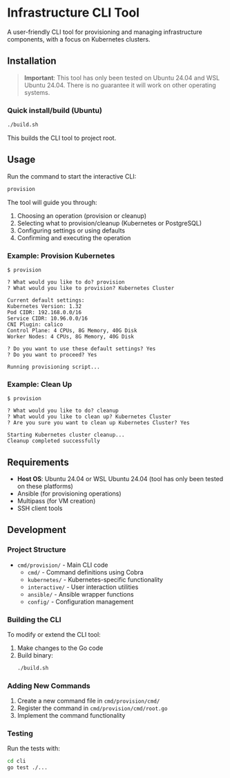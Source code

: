 # Infrastructure CLI Tool

A user-friendly CLI tool for provisioning and managing infrastructure components, with a focus on Kubernetes clusters.

## Installation

> **Important**: This tool has only been tested on Ubuntu 24.04 and WSL Ubuntu 24.04. There is no guarantee it will work on other operating systems.

### Quick install/build (Ubuntu)

```bash
./build.sh
```

This builds the CLI tool to project root.

## Usage

Run the command to start the interactive CLI:

```bash
provision
```

The tool will guide you through:
1. Choosing an operation (provision or cleanup)
2. Selecting what to provision/cleanup (Kubernetes or PostgreSQL)
3. Configuring settings or using defaults
4. Confirming and executing the operation

### Example: Provision Kubernetes

```
$ provision

? What would you like to do? provision
? What would you like to provision? Kubernetes Cluster

Current default settings:
Kubernetes Version: 1.32
Pod CIDR: 192.168.0.0/16
Service CIDR: 10.96.0.0/16
CNI Plugin: calico
Control Plane: 4 CPUs, 8G Memory, 40G Disk
Worker Nodes: 4 CPUs, 8G Memory, 40G Disk

? Do you want to use these default settings? Yes
? Do you want to proceed? Yes

Running provisioning script...
```

### Example: Clean Up

```
$ provision

? What would you like to do? cleanup
? What would you like to clean up? Kubernetes Cluster
? Are you sure you want to clean up Kubernetes Cluster? Yes

Starting Kubernetes cluster cleanup...
Cleanup completed successfully
```

## Requirements

- **Host OS**: Ubuntu 24.04 or WSL Ubuntu 24.04 (tool has only been tested on these platforms)
- Ansible (for provisioning operations)
- Multipass (for VM creation)
- SSH client tools

## Development

### Project Structure

- `cmd/provision/` - Main CLI code
  - `cmd/` - Command definitions using Cobra
  - `kubernetes/` - Kubernetes-specific functionality
  - `interactive/` - User interaction utilities
  - `ansible/` - Ansible wrapper functions
  - `config/` - Configuration management

### Building the CLI

To modify or extend the CLI tool:

1. Make changes to the Go code
2. Build binary:
   ```bash
   ./build.sh
   ```

### Adding New Commands

1. Create a new command file in `cmd/provision/cmd/`
2. Register the command in `cmd/provision/cmd/root.go`
3. Implement the command functionality

### Testing

Run the tests with:

```bash
cd cli
go test ./...
```
